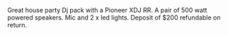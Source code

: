 Great house party Dj pack with a Pioneer XDJ RR.
A pair of 500 watt powered speakers.
Mic and 2 x led lights.
Deposit of $200 refundable on return.
